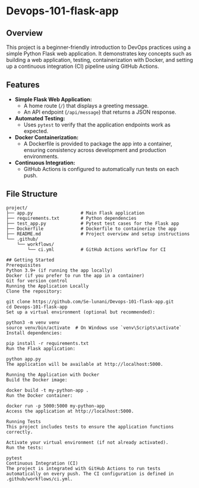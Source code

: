 # Devops-101-flask-app

## Overview
This project is a beginner-friendly introduction to DevOps practices using a simple Python Flask web application. It demonstrates key concepts such as building a web application, testing, containerization with Docker, and setting up a continuous integration (CI) pipeline using GitHub Actions.

## Features
- **Simple Flask Web Application:**  
  - A home route (`/`) that displays a greeting message.
  - An API endpoint (`/api/message`) that returns a JSON response.
- **Automated Testing:**  
  - Uses `pytest` to verify that the application endpoints work as expected.
- **Docker Containerization:**  
  - A Dockerfile is provided to package the app into a container, ensuring consistency across development and production environments.
- **Continuous Integration:**  
  - GitHub Actions is configured to automatically run tests on each push.

## File Structure
```plaintext
project/
├── app.py                  # Main Flask application
├── requirements.txt        # Python dependencies
├── test_app.py             # Pytest test cases for the Flask app
├── Dockerfile              # Dockerfile to containerize the app
├── README.md               # Project overview and setup instructions
└── .github/
    └── workflows/
        └── ci.yml          # GitHub Actions workflow for CI

## Getting Started
Prerequisites
Python 3.9+ (if running the app locally)
Docker (if you prefer to run the app in a container)
Git for version control
Running the Application Locally
Clone the repository:

git clone https://github.com/Se-lunani/Devops-101-flask-app.git
cd Devops-101-flask-app
Set up a virtual environment (optional but recommended):

python3 -m venv venv
source venv/bin/activate  # On Windows use `venv\Scripts\activate`
Install dependencies:

pip install -r requirements.txt
Run the Flask application:

python app.py
The application will be available at http://localhost:5000.

Running the Application with Docker
Build the Docker image:

docker build -t my-python-app .
Run the Docker container:

docker run -p 5000:5000 my-python-app
Access the application at http://localhost:5000.

Running Tests
This project includes tests to ensure the application functions correctly.

Activate your virtual environment (if not already activated).
Run the tests:

pytest
Continuous Integration (CI)
The project is integrated with GitHub Actions to run tests automatically on every push. The CI configuration is defined in .github/workflows/ci.yml.
